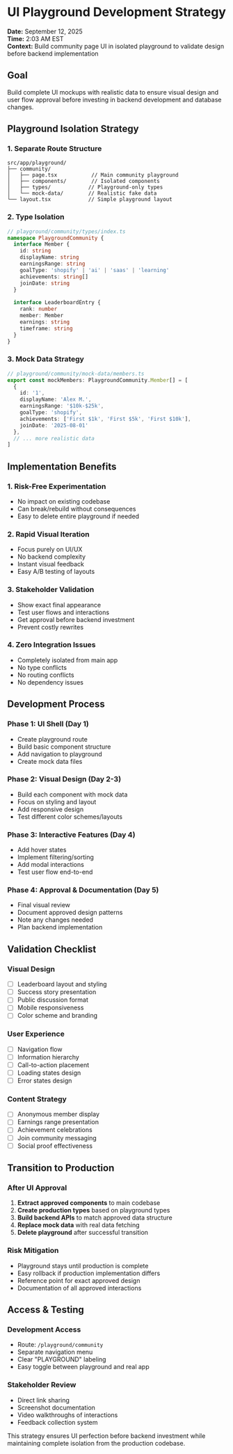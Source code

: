 # UI Playground Development Strategy

**Date:** September 12, 2025  
**Time:** 2:03 AM EST  
**Context:** Build community page UI in isolated playground to validate design before backend implementation

## Goal

Build complete UI mockups with realistic data to ensure visual design and user flow approval before investing in backend development and database changes.

## Playground Isolation Strategy

### 1. Separate Route Structure
```
src/app/playground/
├── community/
│   ├── page.tsx           // Main community playground
│   ├── components/        // Isolated components
│   ├── types/            // Playground-only types
│   └── mock-data/        // Realistic fake data
└── layout.tsx            // Simple playground layout
```

### 2. Type Isolation
```typescript
// playground/community/types/index.ts
namespace PlaygroundCommunity {
  interface Member {
    id: string
    displayName: string
    earningsRange: string
    goalType: 'shopify' | 'ai' | 'saas' | 'learning'
    achievements: string[]
    joinDate: string
  }
  
  interface LeaderboardEntry {
    rank: number
    member: Member
    earnings: string
    timeframe: string
  }
}
```

### 3. Mock Data Strategy
```typescript
// playground/community/mock-data/members.ts
export const mockMembers: PlaygroundCommunity.Member[] = [
  {
    id: '1',
    displayName: 'Alex M.',
    earningsRange: '$10k-$25k',
    goalType: 'shopify',
    achievements: ['First $1k', 'First $5k', 'First $10k'],
    joinDate: '2025-08-01'
  },
  // ... more realistic data
]
```

## Implementation Benefits

### 1. Risk-Free Experimentation
- No impact on existing codebase
- Can break/rebuild without consequences
- Easy to delete entire playground if needed

### 2. Rapid Visual Iteration
- Focus purely on UI/UX
- No backend complexity
- Instant visual feedback
- Easy A/B testing of layouts

### 3. Stakeholder Validation
- Show exact final appearance
- Test user flows and interactions
- Get approval before backend investment
- Prevent costly rewrites

### 4. Zero Integration Issues
- Completely isolated from main app
- No type conflicts
- No routing conflicts
- No dependency issues

## Development Process

### Phase 1: UI Shell (Day 1)
- Create playground route
- Build basic component structure
- Add navigation to playground
- Create mock data files

### Phase 2: Visual Design (Day 2-3)
- Build each component with mock data
- Focus on styling and layout
- Add responsive design
- Test different color schemes/layouts

### Phase 3: Interactive Features (Day 4)
- Add hover states
- Implement filtering/sorting
- Add modal interactions
- Test user flow end-to-end

### Phase 4: Approval & Documentation (Day 5)
- Final visual review
- Document approved design patterns
- Note any changes needed
- Plan backend implementation

## Validation Checklist

### Visual Design
- [ ] Leaderboard layout and styling
- [ ] Success story presentation
- [ ] Public discussion format
- [ ] Mobile responsiveness
- [ ] Color scheme and branding

### User Experience
- [ ] Navigation flow
- [ ] Information hierarchy
- [ ] Call-to-action placement
- [ ] Loading states design
- [ ] Error states design

### Content Strategy
- [ ] Anonymous member display
- [ ] Earnings range presentation
- [ ] Achievement celebrations
- [ ] Join community messaging
- [ ] Social proof effectiveness

## Transition to Production

### After UI Approval
1. **Extract approved components** to main codebase
2. **Create production types** based on playground types
3. **Build backend APIs** to match approved data structure
4. **Replace mock data** with real data fetching
5. **Delete playground** after successful transition

### Risk Mitigation
- Playground stays until production is complete
- Easy rollback if production implementation differs
- Reference point for exact approved design
- Documentation of all approved interactions

## Access & Testing

### Development Access
- Route: `/playground/community`
- Separate navigation menu
- Clear "PLAYGROUND" labeling
- Easy toggle between playground and real app

### Stakeholder Review
- Direct link sharing
- Screenshot documentation
- Video walkthroughs of interactions
- Feedback collection system

This strategy ensures UI perfection before backend investment while maintaining complete isolation from the production codebase.